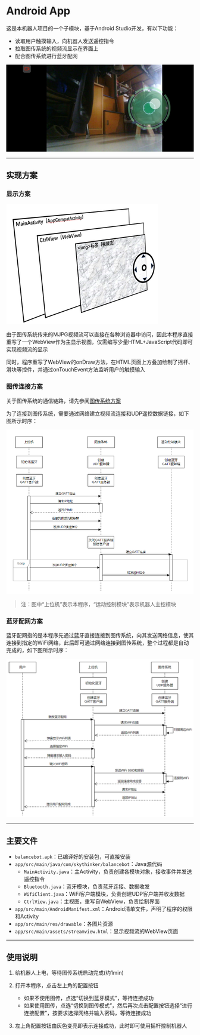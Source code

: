 # Android App

这是本机器人项目的一个子模块，基于Android Studio开发，有以下功能：

- 读取用户触摸输入，向机器人发送遥控指令
- 拉取图传系统的视频流显示在界面上
- 配合图传系统进行蓝牙配网

![界面效果](readme-img/app.png)

---

## 实现方案

### 显示方案

![界面层级](readme-img/view.png)

由于图传系统传来的MJPG视频流可以直接在各种浏览器中访问，因此本程序直接重写了一个WebView作为主显示视图，仅需编写少量HTML+JavaScript代码即可实现视频流的显示

同时，程序重写了WebView的onDraw方法，在HTML页面上方叠加绘制了摇杆、滑块等控件，并通过onTouchEvent方法监听用户的触摸输入

### 图传连接方案

关于图传系统的通信链路，请先参阅[图传系统方案](../linux-fpv/README.md#连接方案)

为了连接到图传系统，需要通过网络建立视频流连接和UDP遥控数据链接，如下图所示时序：

![连接时序](readme-img/connect.png)

> 注：图中“上位机”表示本程序，“运动控制模块”表示机器人主控模块

### 蓝牙配网方案

蓝牙配网指的是本程序先通过蓝牙直接连接到图传系统，向其发送网络信息，使其连接到指定的WiFi网络，此后即可通过网络连接到图传系统，整个过程都是自动完成的，如下图所示时序：

![蓝牙配网时序](readme-img/config.png)

---

## 主要文件

- `balancebot.apk`：已编译好的安装包，可直接安装
- `app/src/main/java/com/skythinker/balancebot`：Java源代码
	- `MainActivity.java`：主Activity，负责创建各模块对象，接收事件并发送遥控指令
	- `Bluetooth.java`：蓝牙模块，负责蓝牙连接、数据收发
	- `WifiClient.java`：WiFi客户端模块，负责创建UDP客户端并收发数据
	- `CtrlView.java`：主视图，重写自WebView，负责绘制界面
- `app/src/main/AndroidManifest.xml`：Android清单文件，声明了程序的权限和Activity
- `app/src/main/res/drawable`：各图片资源
- `app/src/main/assets/streamview.html`：显示视频流的WebView页面

---

## 使用说明

1. 给机器人上电，等待图传系统启动完成(约1min)

2. 打开本程序，点击左上角的配置按钮

	- 如果不使用图传，点选“切换到蓝牙模式”，等待连接成功
	- 如果使用图传，点选“切换到图传模式”，然后再次点击配置按钮选择“进行连接配置”，按要求选择网络并输入密码，等待连接成功

3. 左上角配置按钮由灰色变亮即表示连接成功，此时即可使用摇杆控制机器人
